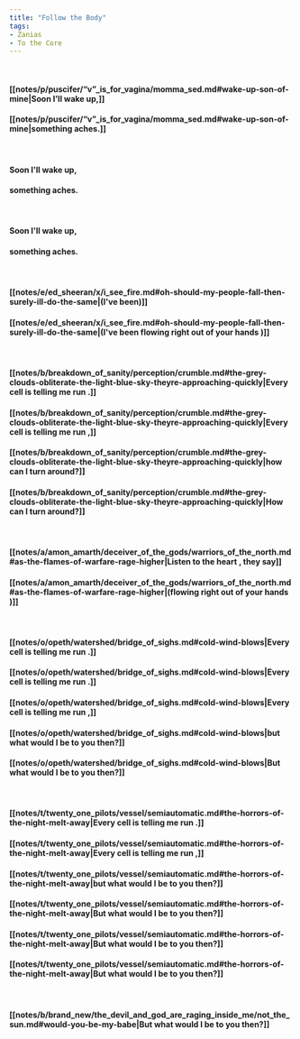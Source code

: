 ```yaml
---
title: "Follow the Body"
tags:
- Zanias
- To the Core
---
```

&nbsp;
#### [[notes/p/puscifer/“v”_is_for_vagina/momma_sed.md#wake-up-son-of-mine|Soon I'll wake up,]]
#### [[notes/p/puscifer/“v”_is_for_vagina/momma_sed.md#wake-up-son-of-mine|something aches.]]
&nbsp;
#### Soon I'll wake up,
#### something aches.
&nbsp;
#### Soon I'll wake up,
#### something aches.
&nbsp;
#### [[notes/e/ed_sheeran/x/i_see_fire.md#oh-should-my-people-fall-then-surely-ill-do-the-same|(I've been)]]
#### [[notes/e/ed_sheeran/x/i_see_fire.md#oh-should-my-people-fall-then-surely-ill-do-the-same|(I've been flowing right out of your hands )]]
&nbsp;
#### [[notes/b/breakdown_of_sanity/perception/crumble.md#the-grey-clouds-obliterate-the-light-blue-sky-theyre-approaching-quickly|Every cell is telling me  run .]]
#### [[notes/b/breakdown_of_sanity/perception/crumble.md#the-grey-clouds-obliterate-the-light-blue-sky-theyre-approaching-quickly|Every cell is telling me  run ,]]
#### [[notes/b/breakdown_of_sanity/perception/crumble.md#the-grey-clouds-obliterate-the-light-blue-sky-theyre-approaching-quickly|how can I turn around?]]
#### [[notes/b/breakdown_of_sanity/perception/crumble.md#the-grey-clouds-obliterate-the-light-blue-sky-theyre-approaching-quickly|How can I turn around?]]
&nbsp;
#### [[notes/a/amon_amarth/deceiver_of_the_gods/warriors_of_the_north.md#as-the-flames-of-warfare-rage-higher|Listen to the heart , they say]]
#### [[notes/a/amon_amarth/deceiver_of_the_gods/warriors_of_the_north.md#as-the-flames-of-warfare-rage-higher|(flowing right out of your hands )]]
&nbsp;
#### [[notes/o/opeth/watershed/bridge_of_sighs.md#cold-wind-blows|Every cell is telling me  run .]]
#### [[notes/o/opeth/watershed/bridge_of_sighs.md#cold-wind-blows|Every cell is telling me  run .]]
#### [[notes/o/opeth/watershed/bridge_of_sighs.md#cold-wind-blows|Every cell is telling me  run ,]]
#### [[notes/o/opeth/watershed/bridge_of_sighs.md#cold-wind-blows|but what would I be to you then?]]
#### [[notes/o/opeth/watershed/bridge_of_sighs.md#cold-wind-blows|But what would I be to you then?]]
&nbsp;
#### [[notes/t/twenty_one_pilots/vessel/semiautomatic.md#the-horrors-of-the-night-melt-away|Every cell is telling me  run .]]
#### [[notes/t/twenty_one_pilots/vessel/semiautomatic.md#the-horrors-of-the-night-melt-away|Every cell is telling me  run ,]]
#### [[notes/t/twenty_one_pilots/vessel/semiautomatic.md#the-horrors-of-the-night-melt-away|but what would I be to you then?]]
#### [[notes/t/twenty_one_pilots/vessel/semiautomatic.md#the-horrors-of-the-night-melt-away|But what would I be to you then?]]
#### [[notes/t/twenty_one_pilots/vessel/semiautomatic.md#the-horrors-of-the-night-melt-away|But what would I be to you then?]]
#### [[notes/t/twenty_one_pilots/vessel/semiautomatic.md#the-horrors-of-the-night-melt-away|But what would I be to you then?]]
&nbsp;
#### [[notes/b/brand_new/the_devil_and_god_are_raging_inside_me/not_the_sun.md#would-you-be-my-babe|But what would I be to you then?]]
